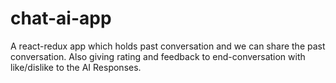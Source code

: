 # chat-ai-app
A react-redux app which holds past conversation and we can share the past conversation. Also giving rating and feedback to end-conversation with like/dislike to the AI Responses.
